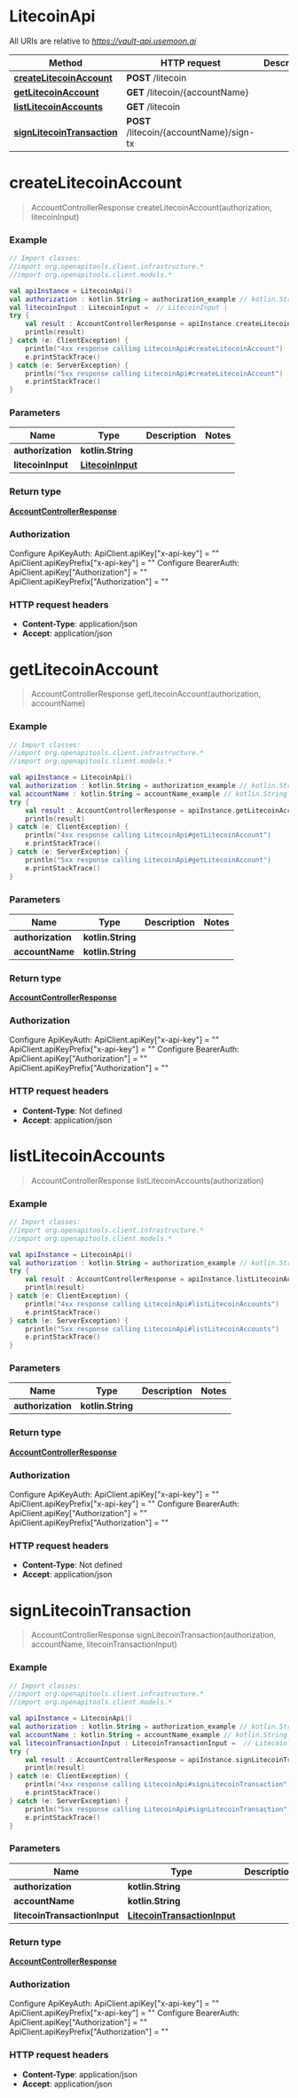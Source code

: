 # LitecoinApi

All URIs are relative to *https://vault-api.usemoon.ai*

Method | HTTP request | Description
------------- | ------------- | -------------
[**createLitecoinAccount**](LitecoinApi.md#createLitecoinAccount) | **POST** /litecoin | 
[**getLitecoinAccount**](LitecoinApi.md#getLitecoinAccount) | **GET** /litecoin/{accountName} | 
[**listLitecoinAccounts**](LitecoinApi.md#listLitecoinAccounts) | **GET** /litecoin | 
[**signLitecoinTransaction**](LitecoinApi.md#signLitecoinTransaction) | **POST** /litecoin/{accountName}/sign-tx | 


<a id="createLitecoinAccount"></a>
# **createLitecoinAccount**
> AccountControllerResponse createLitecoinAccount(authorization, litecoinInput)



### Example
```kotlin
// Import classes:
//import org.openapitools.client.infrastructure.*
//import org.openapitools.client.models.*

val apiInstance = LitecoinApi()
val authorization : kotlin.String = authorization_example // kotlin.String | 
val litecoinInput : LitecoinInput =  // LitecoinInput | 
try {
    val result : AccountControllerResponse = apiInstance.createLitecoinAccount(authorization, litecoinInput)
    println(result)
} catch (e: ClientException) {
    println("4xx response calling LitecoinApi#createLitecoinAccount")
    e.printStackTrace()
} catch (e: ServerException) {
    println("5xx response calling LitecoinApi#createLitecoinAccount")
    e.printStackTrace()
}
```

### Parameters

Name | Type | Description  | Notes
------------- | ------------- | ------------- | -------------
 **authorization** | **kotlin.String**|  |
 **litecoinInput** | [**LitecoinInput**](LitecoinInput.md)|  |

### Return type

[**AccountControllerResponse**](AccountControllerResponse.md)

### Authorization


Configure ApiKeyAuth:
    ApiClient.apiKey["x-api-key"] = ""
    ApiClient.apiKeyPrefix["x-api-key"] = ""
Configure BearerAuth:
    ApiClient.apiKey["Authorization"] = ""
    ApiClient.apiKeyPrefix["Authorization"] = ""

### HTTP request headers

 - **Content-Type**: application/json
 - **Accept**: application/json

<a id="getLitecoinAccount"></a>
# **getLitecoinAccount**
> AccountControllerResponse getLitecoinAccount(authorization, accountName)



### Example
```kotlin
// Import classes:
//import org.openapitools.client.infrastructure.*
//import org.openapitools.client.models.*

val apiInstance = LitecoinApi()
val authorization : kotlin.String = authorization_example // kotlin.String | 
val accountName : kotlin.String = accountName_example // kotlin.String | 
try {
    val result : AccountControllerResponse = apiInstance.getLitecoinAccount(authorization, accountName)
    println(result)
} catch (e: ClientException) {
    println("4xx response calling LitecoinApi#getLitecoinAccount")
    e.printStackTrace()
} catch (e: ServerException) {
    println("5xx response calling LitecoinApi#getLitecoinAccount")
    e.printStackTrace()
}
```

### Parameters

Name | Type | Description  | Notes
------------- | ------------- | ------------- | -------------
 **authorization** | **kotlin.String**|  |
 **accountName** | **kotlin.String**|  |

### Return type

[**AccountControllerResponse**](AccountControllerResponse.md)

### Authorization


Configure ApiKeyAuth:
    ApiClient.apiKey["x-api-key"] = ""
    ApiClient.apiKeyPrefix["x-api-key"] = ""
Configure BearerAuth:
    ApiClient.apiKey["Authorization"] = ""
    ApiClient.apiKeyPrefix["Authorization"] = ""

### HTTP request headers

 - **Content-Type**: Not defined
 - **Accept**: application/json

<a id="listLitecoinAccounts"></a>
# **listLitecoinAccounts**
> AccountControllerResponse listLitecoinAccounts(authorization)



### Example
```kotlin
// Import classes:
//import org.openapitools.client.infrastructure.*
//import org.openapitools.client.models.*

val apiInstance = LitecoinApi()
val authorization : kotlin.String = authorization_example // kotlin.String | 
try {
    val result : AccountControllerResponse = apiInstance.listLitecoinAccounts(authorization)
    println(result)
} catch (e: ClientException) {
    println("4xx response calling LitecoinApi#listLitecoinAccounts")
    e.printStackTrace()
} catch (e: ServerException) {
    println("5xx response calling LitecoinApi#listLitecoinAccounts")
    e.printStackTrace()
}
```

### Parameters

Name | Type | Description  | Notes
------------- | ------------- | ------------- | -------------
 **authorization** | **kotlin.String**|  |

### Return type

[**AccountControllerResponse**](AccountControllerResponse.md)

### Authorization


Configure ApiKeyAuth:
    ApiClient.apiKey["x-api-key"] = ""
    ApiClient.apiKeyPrefix["x-api-key"] = ""
Configure BearerAuth:
    ApiClient.apiKey["Authorization"] = ""
    ApiClient.apiKeyPrefix["Authorization"] = ""

### HTTP request headers

 - **Content-Type**: Not defined
 - **Accept**: application/json

<a id="signLitecoinTransaction"></a>
# **signLitecoinTransaction**
> AccountControllerResponse signLitecoinTransaction(authorization, accountName, litecoinTransactionInput)



### Example
```kotlin
// Import classes:
//import org.openapitools.client.infrastructure.*
//import org.openapitools.client.models.*

val apiInstance = LitecoinApi()
val authorization : kotlin.String = authorization_example // kotlin.String | 
val accountName : kotlin.String = accountName_example // kotlin.String | 
val litecoinTransactionInput : LitecoinTransactionInput =  // LitecoinTransactionInput | 
try {
    val result : AccountControllerResponse = apiInstance.signLitecoinTransaction(authorization, accountName, litecoinTransactionInput)
    println(result)
} catch (e: ClientException) {
    println("4xx response calling LitecoinApi#signLitecoinTransaction")
    e.printStackTrace()
} catch (e: ServerException) {
    println("5xx response calling LitecoinApi#signLitecoinTransaction")
    e.printStackTrace()
}
```

### Parameters

Name | Type | Description  | Notes
------------- | ------------- | ------------- | -------------
 **authorization** | **kotlin.String**|  |
 **accountName** | **kotlin.String**|  |
 **litecoinTransactionInput** | [**LitecoinTransactionInput**](LitecoinTransactionInput.md)|  |

### Return type

[**AccountControllerResponse**](AccountControllerResponse.md)

### Authorization


Configure ApiKeyAuth:
    ApiClient.apiKey["x-api-key"] = ""
    ApiClient.apiKeyPrefix["x-api-key"] = ""
Configure BearerAuth:
    ApiClient.apiKey["Authorization"] = ""
    ApiClient.apiKeyPrefix["Authorization"] = ""

### HTTP request headers

 - **Content-Type**: application/json
 - **Accept**: application/json

